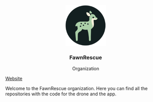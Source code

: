 <br />
<p align="center">
<a><img src="../image/Logo-circle.png" alt="FawnRescue" width="128" height="128" title="FawnRescue"></a>
  <h3 align="center">FawnRescue</h3>
  <p align="center">
    Organization<br />
    <p align="center">
</p>
    <a href="https://fawnrescue.github.io/">Website</a>
  </p>
</p>
Welcome to the FawnRescue organization. Here you can find all the repositories with the code for the drone and the app.
